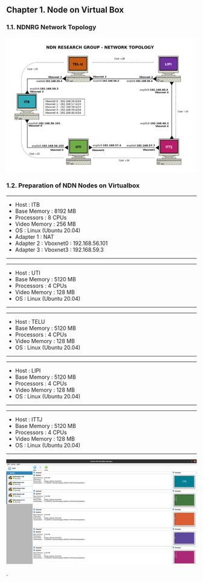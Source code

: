  ## Chapter 1. Node on Virtual Box
 ### 1.1. NDNRG Network Topology
  <img src="https://github.com/syaifulahdan/Mini-NDN-Work/blob/main/Assignment%202:NDNrg-Topology/NDNrg-Image-Topology/ndnrg-config_08.png" width="1000">
 
 ### 1.2. Preparation of NDN Nodes on Virtualbox
 
 ***
 - Host         : ITB
 - Base Memory  : 8192 MB
 - Processors   : 8 CPUs
 - Video Memory : 256 MB
 - OS           : Linux (Ubuntu 20.04)
 - Adapter 1      : NAT
 - Adapter 2      : Vboxnet0 : 192.168.56.101
 - Adapter 3      : Vboxnet3 : 192.168.59.3


 ***
 
 ***
  - Host         : UTI
  - Base Memory  : 5120 MB
  - Processors   : 4 CPUs
  - Video Memory : 128 MB
  - OS           : Linux (Ubuntu 20.04)
 ***
 
 ***
  - Host         : TELU
  - Base Memory  : 5120 MB
  - Processors   : 4 CPUs
  - Video Memory : 128 MB
  - OS           : Linux (Ubuntu 20.04)
 ***
 
 ***
  - Host         : LIPI
  - Base Memory  : 5120 MB
  - Processors   : 4 CPUs
  - Video Memory : 128 MB
  - OS           : Linux (Ubuntu 20.04)
 ***
 
 ***
  - Host         : ITTJ
  - Base Memory  : 5120 MB
  - Processors   : 4 CPUs
  - Video Memory : 128 MB
  - OS           : Linux (Ubuntu 20.04)
 ***
 
  <img src="https://github.com/syaifulahdan/Mini-NDN-Work/blob/main/Assignment%202:NDNrg-Topology/NDNrg-Image-Topology/ndnrg-node-virtualbox.png" width="1000">

 
.
